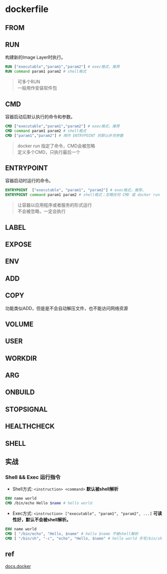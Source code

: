 # dockerfile

## FROM

## RUN

构建新的Image Layer时执行。

```dockerfile
RUN ["executable","param1","param2"] # exec格式，推荐
RUN command param1 param2 # shell格式
```

> 可多个RUN  
> 一般用作安装软件包

## CMD

容器启动后默认执行的命令和参数。

```dockerfile
CMD ["executable","param1","param2"] # exec格式，推荐
CMD command param1 param2 # shell格式
CMD ["param1","param2"] # 用作 ENTRYPOINT 的默认补充参数
```

> docker run 指定了命令，CMD会被忽略  
> 定义多个CMD，只执行最后一个

## ENTRYPOINT

容器启动时运行的命令。

```dockerfile
ENTRYPOINT  ["executable", "param1", "param2"] # exec格式，推荐。
ENTRYPOINT command param1 param2 # shell格式；忽略任何 CMD 或 docker run 提供的参数。
```

> 让容器以应用程序或者服务的形式运行  
> 不会被忽略，一定会执行

## LABEL

## EXPOSE

## ENV

## ADD

## COPY

功能类似ADD，但是是不会自动解压文件，也不能访问网络资源

## VOLUME

## USER

## WORKDIR

## ARG

## ONBUILD

## STOPSIGNAL

## HEALTHCHECK

## SHELL

## 实战

### Shell && Exec 运行指令

- Shell方式: `<instruction> <command>` **默认被shell解析**

```dockerfile
ENV name world
CMD /bin/echo Hello $name # hello world
```

- Exec方式: `<instruction> ["executable", "param1", "param2", ...]` **可读性好，默认不会被shell解析。**

```dockerfile
ENV name world
CMD [ "/bin/echo", "Hello, $name" # hello $name 不被shell解析
CMD [ "/bin/sh", "-c", "echo", "Hello, $name" # hello world 手写/bin/sh -c才能被shell解析
```

## ref

[docs.docker](https://docs.docker.com/engine/reference/builder/)
